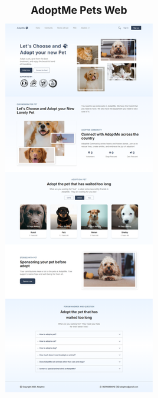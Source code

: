 **<h1 align='center'>AdoptMe Pets Web</h1>**

<p align="center">
  <img src="src/assets/redame.png" alt="AdoptMe Pets Web" width="400"/>
</p>

